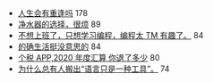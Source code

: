 - [人生会有重逢吗](https://www.v2ex.com/t/757138) 178
- [净水器的选择，很烦](https://www.v2ex.com/t/757161) 89
- [不想上班了，只想学习编程，编程太 TM 有趣了。](https://www.v2ex.com/t/757097) 84
- [的确生活挺没意思的](https://www.v2ex.com/t/757100) 84
- [个税 APP,2020 年度汇算 你退了多少](https://www.v2ex.com/t/757338) 80
- [为什么总有人搬出“语言只是一种工具”。](https://www.v2ex.com/t/757250) 74